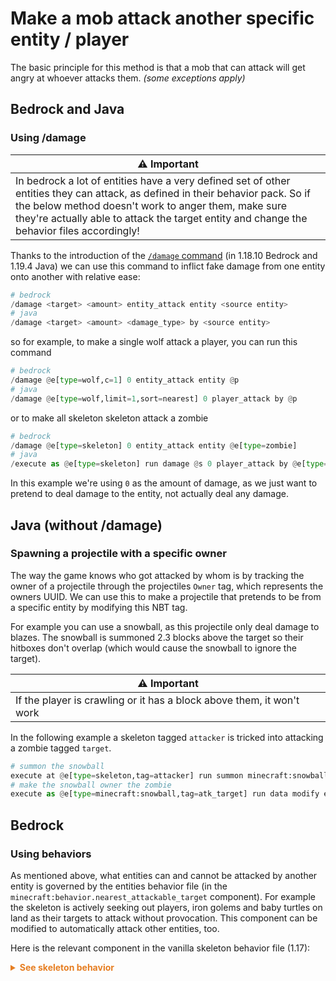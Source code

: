# Make a mob attack another specific entity / player

The basic principle for this method is that a mob that can attack will get angry at whoever attacks them. _(some exceptions apply)_

## Bedrock and Java

### Using /damage

| ⚠️ Important |
|--------------|
|In bedrock a lot of entities have a very defined set of other entities they can attack, as defined in their behavior pack. So if the below method doesn't work to anger them, make sure they're actually able to attack the target entity and change the behavior files accordingly!|

Thanks to the introduction of the [`/damage` command](https://minecraft.wiki/wiki/Commands/damage) (in 1.18.10 Bedrock and 1.19.4 Java) we can use this command to inflict fake damage from one entity onto another with relative ease:

```py
# bedrock
/damage <target> <amount> entity_attack entity <source entity>
# java
/damage <target> <amount> <damage_type> by <source entity>
```

so for example, to make a single wolf attack a player, you can run this command

```py
# bedrock
/damage @e[type=wolf,c=1] 0 entity_attack entity @p
# java
/damage @e[type=wolf,limit=1,sort=nearest] 0 player_attack by @p
```
or to make all skeleton skeleton attack a zombie

```py
# bedrock
/damage @e[type=skeleton] 0 entity_attack entity @e[type=zombie]
# java
/execute as @e[type=skeleton] run damage @s 0 player_attack by @e[type=zombie,limit=1]
```

In this example we're using `0` as the amount of damage, as we just want to pretend to deal damage to the entity, not actually deal any damage.

## Java (without /damage)

### Spawning a projectile with a specific owner

The way the game knows who got attacked by whom is by tracking the owner of a projectile through the projectiles `Owner` tag, which represents the owners UUID. We can use this to make a projectile that pretends to be from a specific entity by modifying this NBT tag.

For example you can use a snowball, as this projectile only deal damage to blazes. The snowball is summoned 2.3 blocks above the target so their hitboxes don't overlap (which would cause the snowball to ignore the target). 

| ⚠️ Important |
|--------------|
|If the player is crawling or it has a block above them, it won't work|

In the following example a skeleton tagged `attacker` is tricked into attacking a zombie tagged `target`.

```py
# summon the snowball
execute at @e[type=skeleton,tag=attacker] run summon minecraft:snowball ~ ~2.3 ~ {Tags:["atk_target"]}
# make the snowball owner the zombie
execute as @e[type=minecraft:snowball,tag=atk_target] run data modify entity @s Owner set from entity @e[type=zombie,limit=1,tag=target] UUID
```
## Bedrock

### Using behaviors

As mentioned above, what entities can and cannot be attacked by another entity is governed by the entities behavior file (in the `minecraft:behavior.nearest_attackable_target` component). For example the skeleton is actively seeking out players, iron golems and baby turtles on land as their targets to attack without provocation. This component can be modified to automatically attack other entities, too.

Here is the relevant component in the vanilla skeleton behavior file (1.17):

<details>
  <summary style="color: #e67e22; font-weight: bold;">See skeleton behavior</summary>

```json
  "minecraft:behavior.nearest_attackable_target": {
    "priority": 2,
    "must_see": true,
    "reselect_targets": true,
    "entity_types": [
      {
        "filters": {
          "test": "is_family",
          "subject": "other",
          "value": "player"
        },
        "max_dist": 16
      },
      {
        "filters": {
          "test": "is_family",
          "subject": "other",
          "value": "irongolem"
        },
        "max_dist": 16
      },
      {
        "filters": {
          "all_of": [
            {
              "test": "is_family",
              "subject": "other",
              "value": "baby_turtle"
            },
            {
              "test": "in_water",
              "subject": "other",
              "operator": "!=",
              "value": true
            }
          ]
        },
        "max_dist": 16
      }
    ]
  },
```
</details>
